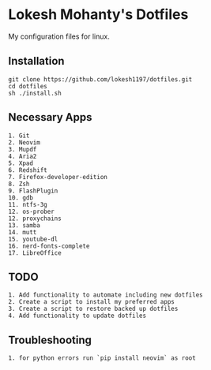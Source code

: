 # Lokesh Mohanty's Dotfiles

My configuration files for linux.

## Installation

    git clone https://github.com/lokesh1197/dotfiles.git
    cd dotfiles
    sh ./install.sh

## Necessary Apps
    1. Git
    2. Neovim
    3. Mupdf
    4. Aria2
    5. Xpad
    6. Redshift
    7. Firefox-developer-edition
    8. Zsh
    9. FlashPlugin
    10. gdb
    11. ntfs-3g
    12. os-prober
    12. proxychains
    13. samba
    14. mutt
    15. youtube-dl
    16. nerd-fonts-complete
    17. LibreOffice

## TODO

    1. Add functionality to automate including new dotfiles
    2. Create a script to install my preferred apps
    3. Create a script to restore backed up dotfiles
    4. Add functionality to update dotfiles

## Troubleshooting
    
    1. for python errors run `pip install neovim` as root
